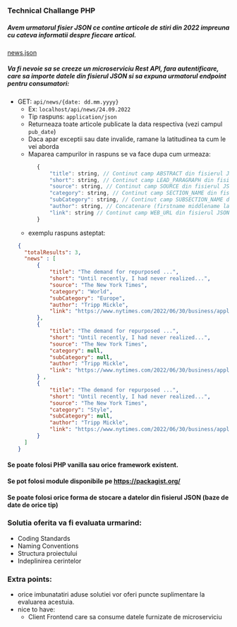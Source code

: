 ### Technical Challange PHP

##### Avem urmatorul fisier JSON ce contine articole de stiri din 2022 impreuna cu cateva informatii despre fiecare articol.
[news.json](news.json)
##### Va fi nevoie sa se creeze un microserviciu Rest API, fara autentificare, care sa importe datele din fisierul JSON si sa expuna urmatorul endpoint pentru consumatori:

* GET: `api/news/{date: dd.mm.yyyy}`
    * Ex: `localhost/api/news/24.09.2022`
    * Tip raspuns: `application/json`
    * Returneaza toate articole publicate la data respectiva (vezi campul `pub_date`)
    * Daca apar exceptii sau date invalide, ramane la latitudinea ta cum le vei aborda
    * Maparea campurilor in raspuns se va face dupa cum urmeaza:
  ```js
        {
            "title": string, // Continut camp ABSTRACT din fisierul JSON
            "short": string, // Continut camp LEAD_PARAGRAPH din fisierul JSON
            "source": string, // Continut camp SOURCE din fisierul JSON
            "category": string, // Continut camp SECTION_NAME din fisierul JSON
            "subCategory": string, // Continut camp SUBSECTION_NAME din fisierul JSON
            "author": string, // Concatenare (firstname middlename lastname) din campul BYLINE din JSON. Daca avem mai multi autori se va returna doar primul!
            "link": string // Continut camp WEB_URL din fisierul JSON
        }
  ```
    * exemplu raspuns asteptat:
  ```json 
  {
    "totalResults": 3,
    "news" : [
        {
            "title": "The demand for repurposed ...",
            "short": "Until recently, I had never realized...",
            "source": "The New York Times",
            "category": "World",
            "subCategory": "Europe",
            "author": "Tripp Mickle",
            "link": "https://www.nytimes.com/2022/06/30/business/apple-levoff-insider-trading.html"
        },
        {
            "title": "The demand for repurposed ...",
            "short": "Until recently, I had never realized...",
            "source": "The New York Times",
            "category": null,
            "subCategory": null,
            "author": "Tripp Mickle",
            "link": "https://www.nytimes.com/2022/06/30/business/apple-levoff-insider-trading.html"
        } ,
        {
            "title": "The demand for repurposed ...",
            "short": "Until recently, I had never realized...",
            "source": "The New York Times",
            "category": "Style",
            "subCategory": null,
            "author": "Tripp Mickle",
            "link": "https://www.nytimes.com/2022/06/30/business/apple-levoff-insider-trading.html"
        } 
    ]
  }
  ```

#### Se poate folosi PHP vanilla sau orice framework existent.
#### Se pot folosi module disponibile pe https://packagist.org/
#### Se poate folosi orice forma de stocare a datelor din fisierul JSON (baze de date de orice tip)
### Solutia oferita va fi evaluata urmarind:
* Coding Standards
* Naming Conventions
* Structura proiectului
* Indeplinirea cerintelor

### Extra points:
* orice imbunatatiri aduse solutiei vor oferi puncte suplimentare la evaluarea acestuia.
* nice to have: 
  * Client Frontend care sa consume datele furnizate de microserviciu
